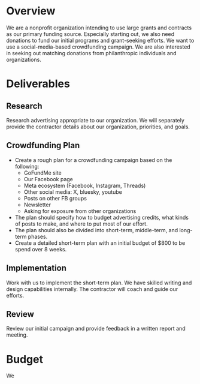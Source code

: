 # Overview
We are a nonprofit organization intending to use large grants and contracts as our primary funding source. Especially starting out, we also need donations to fund our initial programs and grant-seeking efforts. We want to use a social-media-based crowdfunding campaign. We are also interested in seeking out matching donations from philanthropic individuals and organizations.

# Deliverables
## Research
Research advertising appropriate to our organization. We will separately provide the contractor details about our organization, priorities, and goals.

## Crowdfunding Plan
- Create a rough plan for a crowdfunding campaign based on the following:
  - GoFundMe site
  - Our Facebook page
  - Meta ecosystem (Facebook, Instagram, Threads)
  - Other social media: X, bluesky, youtube
  - Posts on other FB groups
  - Newsletter
  - Asking for exposure from other organizations
- The plan should specify how to budget advertising credits, what kinds of posts to make, and where to put most of our effort.
- The plan should also be divided into short-term, middle-term, and long-term phases.
- Create a detailed short-term plan with an initial budget of $800 to be spend over 8 weeks.

## Implementation
Work with us to implement the short-term plan. We have skilled writing and design capabilities internally. The contractor will coach and guide our efforts.

## Review
Review our initial campaign and provide feedback in a written report and meeting.

# Budget
We 

